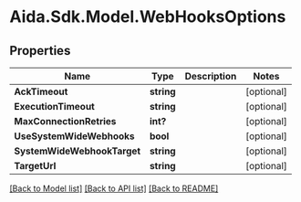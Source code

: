 # Aida.Sdk.Model.WebHooksOptions

## Properties

Name | Type | Description | Notes
------------ | ------------- | ------------- | -------------
**AckTimeout** | **string** |  | [optional] 
**ExecutionTimeout** | **string** |  | [optional] 
**MaxConnectionRetries** | **int?** |  | [optional] 
**UseSystemWideWebhooks** | **bool** |  | [optional] 
**SystemWideWebhookTarget** | **string** |  | [optional] 
**TargetUrl** | **string** |  | [optional] 

[[Back to Model list]](../README.md#documentation-for-models) [[Back to API list]](../README.md#documentation-for-api-endpoints) [[Back to README]](../README.md)


